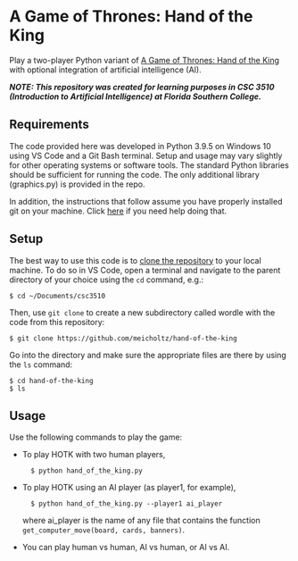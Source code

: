 # A Game of Thrones: Hand of the King

Play a two-player Python variant of [A Game of Thrones: Hand of the King](https://boardgamegeek.com/boardgame/205610/game-thrones-hand-king) with optional integration of artificial intelligence (AI).

***NOTE: This repository was created for learning purposes in CSC 3510 (Introduction to Artificial Intelligence) at Florida Southern College.***

## Requirements

The code provided here was developed in Python 3.9.5 on Windows 10 using VS Code and a Git Bash terminal. Setup and usage may vary slightly for other operating systems or software tools. The standard Python libraries should be sufficient for running the code. The only additional library (graphics.py) is provided in the repo.

In addition, the instructions that follow assume you have properly installed git on your machine. Click [here](https://git-scm.com/book/en/v2/Getting-Started-Installing-Git) if you need help doing that.

## Setup

The best way to use this code is to [clone the repository](https://git-scm.com/book/en/v2/Git-Basics-Getting-a-Git-Repository) to your local machine. To do so in VS Code, open a terminal and navigate to the parent directory of your choice using the `cd` command, e.g.:

    $ cd ~/Documents/csc3510

Then, use `git clone` to create a new subdirectory called wordle with the code from this repository:

    $ git clone https://github.com/meicholtz/hand-of-the-king

Go into the directory and make sure the appropriate files are there by using the `ls` command:

    $ cd hand-of-the-king
    $ ls

## Usage

Use the following commands to play the game:

- To play HOTK with two human players,

        $ python hand_of_the_king.py

- To play HOTK using an AI player (as player1, for example),

        $ python hand_of_the_king.py --player1 ai_player

    where ai_player is the name of any file that contains the function `get_computer_move(board, cards, banners)`.

- You can play human vs human, AI vs human, or AI vs AI.

